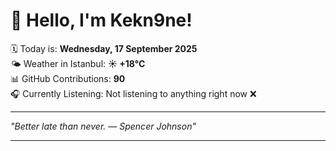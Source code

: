 # 👋 Hello, I'm Kekn9ne!

🗓️ Today is: **Wednesday, 17 September 2025**  
🌤️ Weather in Istanbul: **☀️   +18°C**  
📊 GitHub Contributions: **90**  
🎧 Currently Listening: Not listening to anything right now ❌

---

_"Better late than never. — *Spencer Johnson*"_

---
